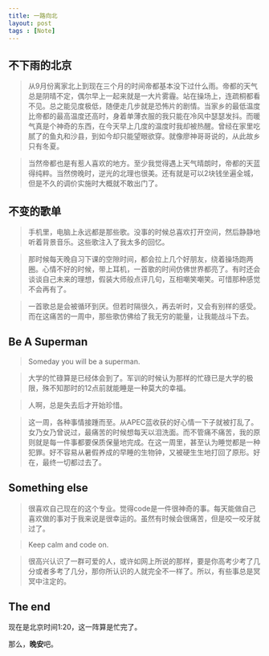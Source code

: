 ```yaml
---
title: 一路向北
layout: post
tags : [Note]
---
```

## 不下雨的北京

> 从9月份离家北上到现在三个月的时间帝都基本没下过什么雨。帝都的天气总是阴晴不定，偶尔早上一起来就是一大片雾霾。站在操场上，连疏桐都看不见。总之能见度极低，随便走几步就是恐怖片的剧情。当家乡的最低温度比帝都的最高温度还高时，身着单薄衣服的我只能在冷风中瑟瑟发抖。而暖气真是个神奇的东西，在今天早上几度的温度时我却被热醒。曾经在家里吃腻了的鱼丸和沙县，到如今却只能望眼欲穿。就像廖神哥哥说的，从此故乡只有冬夏。

>  当然帝都也是有惹人喜欢的地方。至少我觉得遇上天气晴朗时，帝都的天蓝得纯粹。当然傍晚时，逆光的北理也很美。还有就是可以2块钱坐遍全城，但是不久的调价实施时大概就不敢出门了。


## 不变的歌单

> 手机里，电脑上永远都是那些歌。没事的时候总喜欢打开空间，然后静静地听着背景音乐。这些歌注入了我太多的回忆。

> 那时候每天晚自习下课的空隙时间，都会拉上几个好朋友，绕着操场跑两圈。心情不好的时候，带上耳机，一首歌的时间仿佛世界都亮了。有时还会谈谈自己未来的理想，假装大师般点评几句，互相嘲笑嘲笑。可惜那种感觉不会再有了。

> 一首歌总是会被循环到厌。但若时隔很久，再去听时，又会有别样的感受。而在这痛苦的一周中，那些歌仿佛给了我无穷的能量，让我能战斗下去。


## Be A Superman

> Someday you will be a superman.

> 大学的忙碌算是已经体会到了。军训的时候认为那样的忙碌已是大学的极限，殊不知那时的12点前就能睡是一种莫大的幸福。

> 人啊，总是失去后才开始珍惜。

>这一周，各种事情接踵而至。从APEC蓝收获的好心情一下子就被打乱了。女乃女乃曾说过，最痛苦的时候想每天以泪洗面。而不管痛不痛苦，我的原则就是每一件事都要保质保量地完成。在这一周里，甚至认为睡觉都是一种犯罪。好不容易从暑假养成的早睡的生物钟，又被硬生生地打回了原形。好在，最终一切都过去了。


## Something else

> 很喜欢自己现在的这个专业。觉得code是一件很神奇的事。每天能做自己喜欢做的事对于我来说是很幸运的。虽然有时候会很痛苦，但是咬一咬牙就过了。

> Keep calm and code on.

> 很高兴认识了一群可爱的人，或许如网上所说的那样，要是你高考少考了几分或者多考了几分，那你所认识的人就完全不一样了。所以，有些事总是冥冥中注定的。


## The end

现在是北京时间1:20，这一阵算是忙完了。

那么，**晚安**吧。
